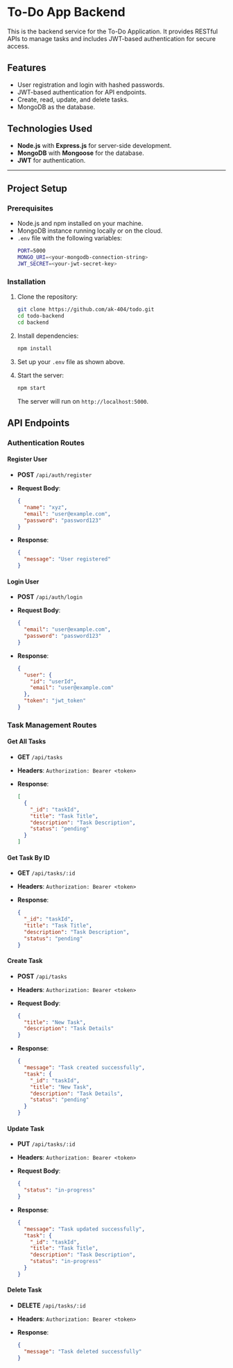 # To-Do App Backend

This is the backend service for the To-Do Application. It provides RESTful APIs to manage tasks and includes JWT-based authentication for secure access.

## Features

- User registration and login with hashed passwords.
- JWT-based authentication for API endpoints.
- Create, read, update, and delete tasks.
- MongoDB as the database.

## Technologies Used

- **Node.js** with **Express.js** for server-side development.
- **MongoDB** with **Mongoose** for the database.
- **JWT** for authentication.

---

## Project Setup

### Prerequisites

- Node.js and npm installed on your machine.
- MongoDB instance running locally or on the cloud.
- `.env` file with the following variables:
    ```bash
    PORT=5000
    MONGO_URI=<your-mongodb-connection-string>
    JWT_SECRET=<your-jwt-secret-key>
    ```

### Installation

1. Clone the repository:

    ```bash
    git clone https://github.com/ak-404/todo.git
    cd todo-backend
    cd backend
    ```

2. Install dependencies:

    ```bash
    npm install
    ```

3. Set up your `.env` file as shown above.

4. Start the server:

    ```bash
    npm start
    ```

    The server will run on `http://localhost:5000`.

## API Endpoints

### Authentication Routes

#### Register User

- **POST** `/api/auth/register`
- **Request Body**:

    ```json
    {
      "name": "xyz",
      "email": "user@example.com",
      "password": "password123"
    }
    ```

- **Response**:

    ```json
    {
      "message": "User registered"
    }
    ```

#### Login User

- **POST** `/api/auth/login`
- **Request Body**:

    ```json
    {
      "email": "user@example.com",
      "password": "password123"
    }
    ```

- **Response**:

    ```json
    {
      "user": {
        "id": "userId",
        "email": "user@example.com"
      },
      "token": "jwt_token"
    }
    ```

### Task Management Routes

#### Get All Tasks

- **GET** `/api/tasks`
- **Headers**: `Authorization: Bearer <token>`
- **Response**:

    ```json
    [
      {
        "_id": "taskId",
        "title": "Task Title",
        "description": "Task Description",
        "status": "pending"
      }
    ]
    ```

#### Get Task By ID

- **GET** `/api/tasks/:id`
- **Headers**: `Authorization: Bearer <token>`
- **Response**:

    ```json
    {
      "_id": "taskId",
      "title": "Task Title",
      "description": "Task Description",
      "status": "pending"
    }
    ```

#### Create Task

- **POST** `/api/tasks`
- **Headers**: `Authorization: Bearer <token>`
- **Request Body**:

    ```json
    {
      "title": "New Task",
      "description": "Task Details"
    }
    ```

- **Response**:

    ```json
    {
      "message": "Task created successfully",
      "task": {
        "_id": "taskId",
        "title": "New Task",
        "description": "Task Details",
        "status": "pending"
      }
    }
    ```

#### Update Task

- **PUT** `/api/tasks/:id`
- **Headers**: `Authorization: Bearer <token>`
- **Request Body**:

    ```json
    {
      "status": "in-progress"
    }
    ```

- **Response**:

    ```json
    {
      "message": "Task updated successfully",
      "task": {
        "_id": "taskId",
        "title": "Task Title",
        "description": "Task Description",
        "status": "in-progress"
      }
    }
    ```

#### Delete Task

- **DELETE** `/api/tasks/:id`
- **Headers**: `Authorization: Bearer <token>`
- **Response**:

    ```json
    {
      "message": "Task deleted successfully"
    }
    ```
